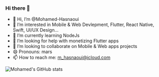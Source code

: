 ### Hi there 👋

<!--### Hi there 👋-->

- 👋 Hi, I’m @Mohamed-Hasnaoui
- 👀 I’m interested in Mobile & Web Devlepment, Flutter, React Native, Swift, UI/UX Design...
- 🌱 I’m currently learning NodeJs
- 🤔 I’m looking for help with monetizing Flutter apps
- 💞️ I’m looking to collaborate on Mobile & Web apps projects
- 😄 Pronouns: mars
- 📫 How to reach me: m_hasnaoui@icloud.com
  
![Mohamed's GitHub stats](https://github-readme-stats.vercel.app/api?username=m-hasnaoui&show_icons=true&theme=transparent)

